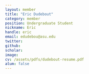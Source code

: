 ```yaml
---
layout: member
title: "Eric Dudebout"
category: member 
position: Undergraduate Student
nickname: Eric
handle: eric
email: edudebou@asu.edu
twitter: 
github: 
scholar: 
image: 
cv: /assets/pdfs/dudebout-resume.pdf
alum: false
---
```

